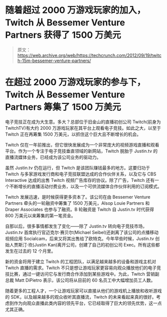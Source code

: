 # 随着超过 2000 万游戏玩家的加入，Twitch 从 Bessemer Venture Partners 获得了 1500 万美元

> 原文：<https://web.archive.org/web/https://techcrunch.com/2012/09/19/twitch-15m-bessemer-venture-partners/>

# 在超过 2000 万游戏玩家的参与下，Twitch 从 Bessemer Venture Partners 筹集了 1500 万美元

电子竞技正在成为大生意。多大？总部位于旧金山的直播初创公司 Twitch(前身为 TwitchTV)有大约 2000 万游戏玩家在其平台上观看电子竞技。如此之大，以至于 Twitch 正在再筹集 1500 万美元，以抓住这个巨大且不断增长的机会。

Twitch 仅在一年前推出，但它很快发展成为一个非常庞大的视频游戏直播和观看平台。作为一个专注于电子竞技垂直领域的新网站，Twitch 脱胎于 Justin.tv 的直播流媒体业务，已经成为该公司业务的驱动力。

虽然 Justin.tv 仍在运行，但 Twitch 是该团队赚钱最多的地方。这要归功于 Twitch 与多家游戏发行商和电子竞技联盟达成的合作伙伴关系，以及它与 CBS Interactive 达成的出售 Twitch 视频广告库存的协议。除了广告，Twitch 还有一个不断增长的直播活动付费业务，以及一个可供流媒体合作伙伴利用的订阅模式。

Twitch 发展迅速，是时候获得更多资本了。该公司在由 Bessemer Venture Partners 牵头的一轮融资中筹集了 1500 万美元，Alsop Louie Partners 和 Draper Associates 也参与了融资。B 轮融资是 Twitch 自 Justin.tv 时代获得 800 万美元以来筹集的第一笔资金。

自那以后，很多事情都发生了变化——除了 Justin.tv 转向电子竞技市场，Justin.tv 首席执行官迈克尔·赛贝尔(Michael Seibel)还剥离了该公司的点播移动视频应用 Socialcam，后来又将其出售给了欧特克。今年早些时候，Justin.tv 创始人贾斯汀·坎(Justin Kan)离开公司，创建了自己的初创公司 Exec。所有这些都发生在过去的 12 个月里。

新的资金将用于建立 Twitch 的工程团队，以满足越来越多的设备和游戏主机对 Twitch 直播的需求。Twitch 不只是想让游戏玩家更容易向观众播放他们的电子竞技比赛，通过一键访问它与发行商合作添加到某些游戏中。为此，Twitch 营销副总裁 Matt DiPietro 表示，该公司将从目前的 60 名员工中大幅增加员工人数。

随着更多的工程人才，一个让游戏玩家可以直接从他们的游戏机上播放和收听游戏的 SDK，以及越来越多的观众收听其直播流，Twitch 的未来看起来真的很好。考虑到作为向观众直播此类内容的领先平台，它已经取得了巨大的领先优势，这一点尤其正确。
